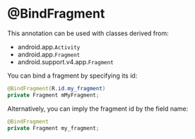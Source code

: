 # @BindFragment

This annotation can be used with classes derived from:

- android.app.`Activity`
- android.app.`Fragment`
- android.support.v4.app.`Fragment`

You can bind a fragment by specifying its id:

```java
@BindFragment(R.id.my_fragment)
private Fragment mMyFragment;
```

Alternatively, you can imply the fragment id by the field name:

```java
@BindFragment
private Fragment my_fragment;
```